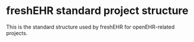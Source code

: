 # freshEHR standard project structure
This is the standard structure used by freshEHR for openEHR-related projects.
